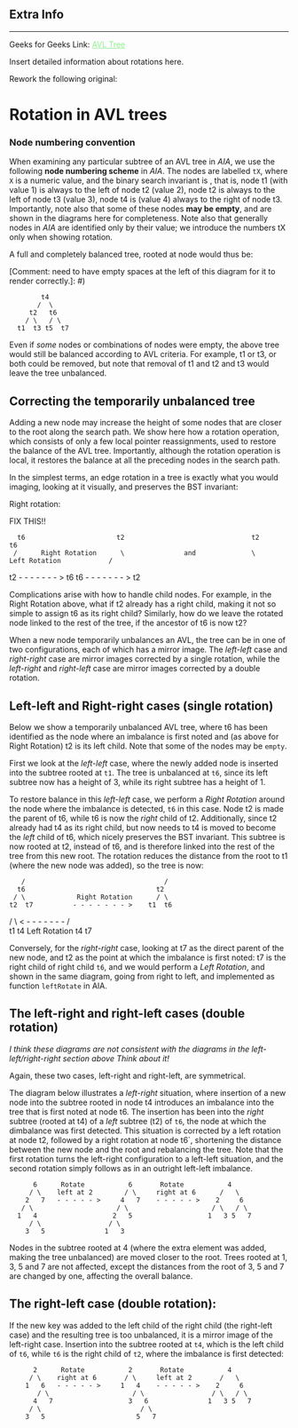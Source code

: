 <style>
a:link {
    color: #90ee90;
}
a:visited{
    color: #ffaeb9;
}
a:hover{
    color: #B22222;
}
</style>

## Extra Info

-----

<!-- Geeks for Geeks Link: [**AVL Tree**][G4GLink] -->

<!-- [G4GLink]: https://www.w3schools.com/dsa/dsa_data_avltrees.php -->

Geeks for Geeks Link:
<a href="https://www.w3schools.com/dsa/dsa_data_avltrees.php" target="_blank">AVL Tree</a>

Insert detailed information about rotations here.

Rework the following original:

# Rotation in AVL trees

### Node numbering convention

When examining any particular subtree of an AVL tree in *AIA*, we use the following **node numbering scheme** in *AIA*. The nodes are
labelled `tX`, where `X` is a numeric value, and the binary search invariant is , that is, node t1 (with value 1) is always to the left of node t2 (value 2), node t2 is always to the left of node t3 (value 3), node t4 is (value 4) always to the right of node t3.  Importantly, note also that some of these nodes **may be empty**, and are shown in the diagrams here for completeness.  Note also that generally nodes in *AIA* are identified only by their value; we introduce the numbers tX only when showing rotation.  

  

A full and completely balanced tree, rooted at node would thus be:

[Comment: need to have empty spaces at the left of this diagram for it to render correctly.]: #)


        
            t4  
           /  \   
         t2   t6   
        / \   / \                  
      t1  t3 t5  t7              

Even if *some* nodes or combinations of nodes were empty, the above tree would still be balanced according to AVL criteria. For example, t1 or t3, or both could be removed, but note that removal of t1 and t2 and t3 would leave the tree unbalanced.

## Correcting the temporarily unbalanced tree

Adding a new node may increase the height of some nodes that are closer to the root along the search path.  We show here 
how a rotation operation, which consists of only a few local pointer reassignments, used to restore the balance of the AVL tree. Importantly,
although the rotation operation is local, it restores the balance at all the preceding nodes in the search path.


In the simplest terms, an edge rotation in a tree is exactly what you would imaging, looking at it visually, and preserves the BST invariant:

Right rotation:

FIX THIS!!
      
      t6                       t2                                t2                                     t6
     /      Right Rotation      \               and              \            Left Rotation            / 
   t2     - - - - - - - >       t6                                t6         - - - - - - - >         t2  

 Complications arise with how to handle child nodes.  For example, in the Right Rotation above, what if t2 already has 
 a right child, making it not so simple to assign t6 as its right child?  Similarly, how do we leave the rotated node 
 linked to the rest of the tree, if the ancestor of t6 is now t2?
 
 When a new node temporarily unbalances an AVL, the tree can be in one of two configurations, each of which has a mirror image. 
 The _*left-left*_ case and _*right-right*_ case are mirror images corrected by a single rotation, while the *left-right* and *right-left*
 case are mirror images corrected by a double rotation.
 
 ## Left-left and Right-right cases (single rotation)

 
Below we show a temporarily unbalanced AVL tree, where t6 has been identified as the node where 
an imbalance is first noted and (as above for Right Rotation) t2 is its left child. Note that some of the nodes may be 
`empty`.   

First we look at the *left-left* case, where the newly added node is inserted into the subtree rooted at `t1`. The tree is unbalanced at `t6`,
since its left subtree now has a height of 3, while its right subtree has a height of 1.



To restore balance in this *left-left* case,  we perform a *Right Rotation* around the node where the imbalance is detected, `t6` in this case.
 Node t2 is made the parent of t6, while t6 is now the *right* child of t2.  Additionally, since t2 already had t4 as its right child, but now needs to 
t4 is moved to become the *left* child of t6, which nicely preserves the BST invariant.   This subtree is now rooted at t2, instead of t6, and is 
therefore linked into the rest of the tree from this new root.
 The rotation reduces the distance from the root to t1 (where the new node was added), so the tree is now:   

       /                                   /   
      t6                                 t2
     / \             Right Rotation      / \
    t2  t7          - - - - - - - >    t1  t6
   / \             < - - - - - - -         / \
  t1   t4            Left Rotation       t4  t7


Conversely, for the *right-right* case, looking at t7 as the direct parent of the new node, and t2 as the point at which the
imbalance is first noted: t7 is the right child of right child `t6`, and we would perform a *Left Rotation*, and shown in the
same diagram, going from right to left, and implemented as function `leftRotate` in AIA. 



## The left-right  and right-left cases (double rotation)

*I think these diagrams are not consistent with the diagrams in the left-left/right-right section above*
*Think about it!*

Again, these two cases, left-right and right-left, are symmetrical.

The diagram below illustrates a *left-right* situation, where insertion of a new node into the subtree rooted in node t4 introduces an imbalance into the tree
that is first noted at node t6. The insertion has been into the *right* subtree (rooted at t4) of a *left* subtree (t2) of `t6`, the node at
which the dimbalance was first detected.  This situation is corrected by a left rotation at node t2, followed by a right rotation at node t6`, shortening the distance between the new node and the root and rebalancing the tree.  Note that the first rotation turns the left-right configuration to a left-left situation, and the second rotation simply follows as in an outright left-left imbalance.  


```
      6      Rotate           6       Rotate           4
     / \    left at 2        / \     right at 6      /   \
    2   7   - - - - - >     4   7    - - - - - >    2     6
   / \                     / \                     / \   / \
  1   4                   2   5                   1   3 5   7
     / \                 / \
    3   5               1   3
```
Nodes in the subtree rooted at 4 (where the extra element was added,
making the tree unbalanced) are moved closer to the root.
Trees rooted at 1, 3, 5 and 7 are not affected, except the distances from
the root of 3, 5 and 7 are changed by one, affecting the overall balance.

## The right-left case (double rotation):

If the new key was added to the left child of the right child (the
right-left case) and the resulting tree is too unbalanced, it is a mirror
image of the left-right case.  Insertion into the subtree rooted at `t4`, which is the left child of `t6`, while `t6` is the right child of `t2`, where the imbalance is first detected:

```
      2      Rotate           2       Rotate           4
     / \    right at 6       / \     left at 2       /   \
    1   6   - - - - - >     1   4    - - - - - >    2     6
       / \                     / \                 / \   / \
      4   7                   3   6               1   3 5   7
     / \                         / \
    3   5                       5   7
```
